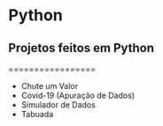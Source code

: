 # Python
## Projetos feitos em Python
=================
<!--ts-->
   * Chute um Valor
   * Covid-19 (Apuração de Dados)
   * Simulador de Dados
   * Tabuada
<!--te-->

